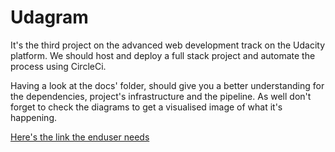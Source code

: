 # Udagram

It's the third project on the advanced web development track on the Udacity platform. We should host and deploy a full stack project and automate the process using CircleCi.

Having a look at the docs' folder, should give you a better understanding for the dependencies, project's infrastructure and the pipeline. As well don't forget to check the diagrams to get a visualised image of what it's happening.

[Here's the link the enduser needs](http://moussa-udagram.s3-website-us-east-1.amazonaws.com/)
